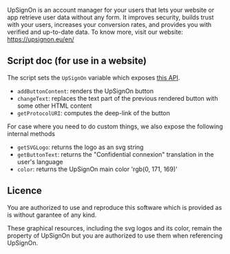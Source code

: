 UpSignOn is an account manager for your users that lets your website or app retrieve user data without any form. It improves security, builds trust with your users, increases your conversion rates, and provides you with verified and up-to-date data. To know more, visit our website: https://upsignon.eu/en/

## Script doc (for use in a website)

The script sets the `UpSignOn` variable which exposes [this API](module.d.ts).

- `addButtonContent`: renders the UpSignOn button
- `changeText`: replaces the text part of the previous rendered button with some other HTML content
- `getProtocolURI`: computes the deep-link of the button

For case where you need to do custom things, we also expose the following internal methods

- `getSVGLogo`: returns the logo as an svg string
- `getButtonText`: returns the "Confidential connexion" translation in the user's language
- `color`: returns the UpSignOn main color 'rgb(0, 171, 169)'

## Licence

You are authorized to use and reproduce this software which is provided as is without garantee of any kind.

These graphical resources, including the svg logos and its color, remain the property of UpSignOn but you are authorized to use them when referencing UpSignOn.
